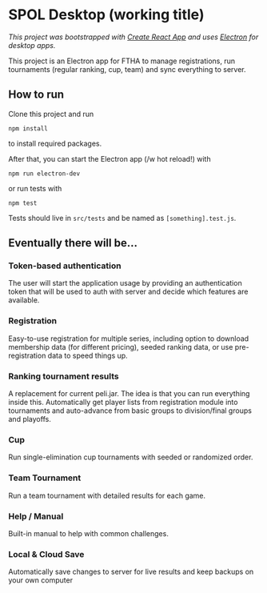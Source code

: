 # SPOL Desktop (working title)

_This project was bootstrapped with [Create React App](https://github.com/facebook/create-react-app) and uses [Electron](https://electronjs.org/) for desktop apps._

This project is an Electron app for FTHA to manage registrations, run tournaments (regular ranking, cup, team) and sync everything to server.

## How to run

Clone this project and run

`npm install`

to install required packages.

After that, you can start the Electron app (/w hot reload!) with

`npm run electron-dev`

or run tests with

`npm test`

Tests should live in `src/tests` and be named as `[something].test.js`.

## Eventually there will be...

### Token-based authentication

The user will start the application usage by providing an authentication token that will be used to auth with server and decide which features are available.

### Registration

Easy-to-use registration for multiple series, including option to download membership data (for different pricing), seeded ranking data, or use pre-registration data to speed things up.

### Ranking tournament results

A replacement for current peli.jar. The idea is that you can run everything inside this. Automatically get player lists from registration module into tournaments and auto-advance from basic groups to division/final groups and playoffs.

### Cup

Run single-elimination cup tournaments with seeded or randomized order.

### Team Tournament

Run a team tournament with detailed results for each game.

### Help / Manual

Built-in manual to help with common challenges.

### Local & Cloud Save

Automatically save changes to server for live results and keep backups on your own computer
